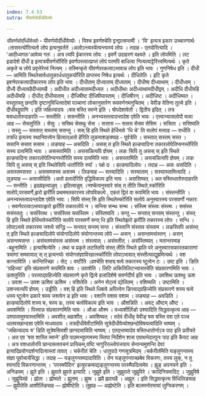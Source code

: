 ```yaml
---
index: 7.4.53
sutra: यीवर्णयोर्दीधीवेव्योः

---
```

_यीवर्णयोर्दीधीवेव्योः_ - यीवर्णयोर्दीधीवेव्योः । यिश्च इवर्णश्चेति द्वन्द्वात्सप्तमी । 'यि' इत्यत्र इकार उच्चारणार्थः ।तासस्त्यो॑रित्यतो लोप इत्यनुवर्तते ।अलोऽन्त्यस्ये॑त्यन्त्यस्य॑ लोपः । तदाह - एतयोरित्यादि । 'आदीध्यगतः'आवेव्य गतः॑ । अत्र ल्यपि ईकारस्य लोपः । इवर्णे उदाहरणं वक्ष्यते । इति लोपमिति । लट इडादेशे दीधी इ इत्यत्रयीवर्णयो॑रिति इवर्णपरत्वात्प्राप्तं लोपं परमपि बाधित्वा नित्यत्वाट्टेरित्त्वमित्यर्थः । कृते अकृते च लोपे प्रवृत्तेरेत्त्वं नित्यम् । तस्मिन्कृते यीवर्णपरकत्वाऽभावान्न लोप इति भावः । गुणनिषेध इति । दीधी —  आमिति स्थितेसार्वधातुकार्धधातुकयो॑रिति प्राप्तस्य निषेध इत्यर्थः । दीधितेति । इटि कृते इवर्णपरकत्वादीकारस्य लोप इति भावः । दीधीताम् दीध्याताम् दीध्यताम् । दीधीष्व दीध्याथाम् । दीधीध्वम् । दीध्यै दीध्यावहैदीध्यामहै । अदीधीत अदीध्यातामदीध्यत । अदीधीथाः अदीध्याथामदीधीद्वम् । अदीधि दीधीवहि अदीधीमहि । दीधीत् दीधीयाताम् । दीधिषीष्ट दीधिषीयास्ताम् । दीधिषीरन् । अदीधिष्ट । अदीधिष्यत । वस्तुतस्तु छन्दसि दृष्टानुविधित्वादेषां पञ्चानां लोकानुसारेण रूपवर्णनमनुचितम् । वेवीङ वेतिना तुल्ये इति । दीधीवद्रूपाणि । इति जक्षित्यादयः ।षस षस्ति स्वप्ने इति । षोपदेशावेतौ । द्वितीय इदित् । तत्र षसधातोरुदाहरति — सस्तीति । ससन्तीति । अनभ्यस्तत्वादन्तादेश एवेति भावः । एत्त्वाभ्यासलोपौ मत्वा आह —  सेसतुरिति । सेसुः । ससिथ सेसथुः सेस । ससास —  ससस सेसव सेसिम । ससिता । ससिष्यति । सस्तु — सस्तात् सस्ताम् ससन्तु । सस् हि इति स्थिते हेर्धिभावे 'धि चे' ति सलोपं मत्वाह — सधीति । तत्रधि इत्यस्य स्थानिवत्त्वेन हित्वात्अतो हे॑रिति लुकमाशङ्क्याह - पूर्वत्रेति । सस्तात् सस्तम् सस्त । ससानि ससाव ससाम । लङ्याह —  असदिति । असस् त इति स्थिते हल्ङ्यादिना तकारलोपेतिप्यनस्ते॑रिति सस्य दत्वमिति भावः । असस्तामिति । अससन्नित्यपि ज्ञेयम् । लङः सिपि तु असस् स् इति स्थिते हल्ङ्यादिना तकारलोपेतिप्यनस्ते॑रिति सस्य दत्वमिति भावः । असस्तामिति । अससन्नित्यपि ज्ञेयम् । लङः सिपि तु असस् स् इति स्थितेसिपि धातो॑रिति रुर्वा । पक्षे दः । हल्ङ्यादिलोपः । तदाह —  असः असदिति । असस्तमसस्त । अससमसस्व असस्म । लिङ्याह —  सस्यादिति । सस्याताम् । सस्यास्तामित्यादि । लुङ्याह — असासीदिति ।अतो हलादे॑रिति वृद्धिविकल्प इति भावः । अससिष्यत् । अत षस्तिधातोरुदाहरति —  सन्तीति । इद#इत्त्वान्नुम् । इदित्त्वान्नुम् ।नश्चे॑त्यनुस्वारे संस् त् तीति स्थिते,स्को॑रिति सलोपे,परसवर्णे,झरो झरी॑ति प्रथममतकारस्य लोपविकल्पे , एकतं द्वितं वा रूपमिति भावः । संस्तन्तीति । अनभ्यस्तत्वादन्तादेश एवेति भावः । सिपि संस्त् सि इति स्थितेस्को॑रिति सलोपे अनुस्वारस्य परसवर्णो नकारः । सवर्णपरत्वाऽभावात्झरो झरी॑ति तकारलोपे न । सन्त्सि सन्थः सन्थ । संस्त्मि संस्त्वः संस्त्मः । ससंस्त ससंस्ततुः । ससंस्तिथ । ससंस्तिव ससंस्तिम । संस्तिष्यति । सन्तु — सन्तात् सन्ताम् संस्तन्तु । संस्त् हि इति स्थिते हेर्धिभावेस्को॑रिति सलोपे परसवर्णे सन्त् धि इति स्थितेझरो झरी॑ति तकारस्य लोपः । सन्धि । लोपाऽभावे तकारस्य जश्त्वे सन्द्धि — सन्तात् सन्तम् सन्त । संस्तानि संस्ताव संस्ताम । लङस्तिपि असंस्त् त् इति स्थिते हल्ङ्यादिलोपे संयोगादिलोपे संयोगान्तस्य लोपे — असन् । असन्तामसंस्तन् । असन् असन्तमसन्त । असंस्तमसंस्त्व असंस्त्म । संस्त्यात् । असंस्तीत् । असंस्तिष्यत् । मतान्तरमाह -बहूनामिति । इत्याश्रित्येति । तथा च प्रकृते लटस्तिपि संस्त् तीति स्थिते झलि परे अनुस्वारसकारतकाराणां त्रयाणां समवायात् स् त् इत्यनयोः संयोगसंज्ञाविरहात्स्को॑रिति लोपाऽभावात् संस्तीत्याद्यूह्रमित्यर्थः । वश कान्ताविति । कान्तिरिच्छा । सेट् । वष्टीति ।व्रश्चे॑ति शसय् षत्वे तकारस्य ष्टुत्वेन टः । उष्ट इति । ङिति 'ग्रहिज्या' इति संप्रसारणे रूपमिति बावः । उवाशेति । लिटि अकितिलिटभ्यासस्ये॑ति संप्रसारणमिति भावः । ऊशतुरिति । परत्वाद्ग्रहिज्येति संप्रसारणे कृते द्वित्वे हलादिशेषे सवर्णदीर्घ इति भावः । उवशिथ ऊशथुः ऊश । उवाश — उवश ऊशिव ऊशिम । वशितेति । अनेन सेट्त्वं द्योतितम् । वशिष्यति । उष्टामिति । उशन्त्वत्यपि ज्ञेयम् । उड्ढीति । वश् हि इति स्थिते धिबावे अपित्त्वेन ङित्त्वाद्ग्रहिज्येति संप्रसारणे शस्य षत्वे धस्य ष्टुत्वेन ढकारे षस्य जश्त्वेन ड इति भावः । वशानि वशाव वशाम । लङ्याह — अवडिति । हल्ङ्यादिलोपे शस्य षः, षस्य डः, तस्य चर्त्वविकल्प इति भावः । औशन्निति । अवट् औष्टम् औष्ट । अवशमिति । पित्त्वान्न संप्रसारणमिति भावः । औआ औश्म । वध्याशीर्लिङो उश्यादिति सिद्धवत्कृत्य आह — उश्यातामुश्यास्तामिति । अवशीत् अव्राशीत् । अवशिष्यत् । तदेवं दीधीह् वेवीङ् षस षस्ति वश एते पञ्च धातवस्छान्दसा एवेति माधवादयः । तत्रदीधीवेवीटा॑मिति सूत्रेदीधीवेव्योश्छन्दोविषयत्वा॑दिति भाष्यम् । 'जक्षित्यादयः ष' डिति सूत्रेषसिवशी छानदसा॑विति भाष्यम् । एतद्भाष्यादेव षस्तिधातोर्नाऽत्र पाठ इति प्रतीयते । अत एव 'षस शास्ति स्वप्ने' इति पाठमभ्युपगमस्य स्तिपा निर्देशेन शास एवाथभेदात्पुनः पाठ इति कैयट आह । अत्र वशधातोरपि छान्दसत्ववचनं प्रायिकम्,वष्टि भागुरिरल्लोपंजयाय सेनान्यमुशन्ति देवाः॑ इत्यादिप्रयोगदर्शनादित्यास्तां तावत् । चर्करीतं चेति । धातुपाठे गणसूत्रमिदम् ।चर्करीत॑मिति यङ्लुगन्तस्य संज्ञा पूर्वाचार्यसिद्धा । तदाह — यङ्लुगन्तमदादाविति । तेन यङ्लुगन्ताच्छबेव विकरणः, तस्य लुक्, न तु श्यनादि विकरणान्तरम् । 'परस्मपैदिन' इत्युपक्रमाद्यङ्लुगन्तस्य परस्मैपदित्वमेव । ह्नुङ् अपनयने इति । अनिडयम् । ह्नुते इति । ह्नुवाते ह्नुवते इत्यादि । जुह्नुवे इति । जुह्नुवाते जुह्नुविरे । क्रादिनियमादिट् । जुह्नुविषे । जुह्नुविवहे । ह्नोता । ह्नोष्यते । ह्नुताम् । ह्नुष्व । ह्नवै ह्नवावहै । अह्नुत । इति सिद्धवत्कृत्य विधिलिङ्याह —  ह्नुवीतेति आशीर्लिङ्याह —  ह्नोषीष्टेति । लुह्राह — अह्नोष्टेति । इति बालमनोरमायां लुग्विकरणम् ।